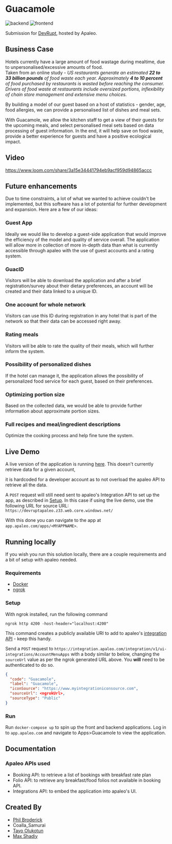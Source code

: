 # Guacamole

![backend](https://github.com/DevRupt-Hackathon/devrupt-app/actions/workflows/backend.yaml/badge.svg)
![frontend](https://github.com/DevRupt-Hackathon/devrupt-app/actions/workflows/frontend.yaml/badge.svg)

Submission for [DevRupt](https://www.devrupt-hospitality.com/), hosted by Apaleo.

## Business Case

Hotels currently have a large amount of food wastage during mealtime, due to unpersonalised/excessive amounts of food.                                   
Taken from an online study - *US restaurants generate an estimated **22 to 33 billion pounds** of food waste each year. 
Approximately **4 to 10 percent** of food purchased by restaurants is wasted before reaching the consumer. Drivers of food waste at restaurants include oversized portions, inflexibility of chain store management and extensive menu choices.*


By building a model of our guest based on a host of statistics - gender, age, food allergies, we can provide a personalised list of dishes and meal sets.

With Guacamole, we allow the kitchen staff to get a view of their guests for the upcoming meals, and select personalised meal sets based on data processing of guest information.
In the end, it will help save on food waste, provide a better experience for guests and have a positive ecological impact.

## Video

https://www.loom.com/share/3a15e34441794eb9acf959d94865accc

## Future enhancements

Due to time constraints, a lot of what we wanted to achieve couldn't be implemented, 
but this software has a lot of potential for further development and expansion. 
Here are a few of our ideas:

### Guest App
Ideally we would like to develop a guest-side application that would improve the efficiency of the model and quality of service overall. 
The application will allow more in collection of more in-depth data than what is currently accessible through apaleo with the use of guest accounts and a rating system.

### GuacID
Visitors will be able to download the application and after a brief registration/survey about their dietary preferences, an account will be created and their data linked to a unique ID.

### One account for whole network 
Visitors can use this ID during registration in any hotel that is part of the network so that their data can be accessed right away.

### Rating meals
Visitors will be able to rate the quality of their meals, which will further inform the system.

### Possibility of personalized dishes
If the hotel can manage it, the application allows the possibility of personalized food service for each guest, based on their preferences.

### Optimizing portion size
Based on the collected data, we would be able to provide further information about approximate portion sizes.

### Full recipes and meal/ingredient descriptions
Optimize the cooking process and help fine tune the system.


## Live Demo

A live version of the application is running [here](https://devruptapaleo.z33.web.core.windows.net/). This doesn't currently retrieve data for a given account,

it is hardcoded for a developer account as to not overload the apaleo API to retrieve all the data.

A `POST` request will still need sent to apaleo's Integration API to set up the app, as described in [Setup](#setup).
In this case if using the live demo, use the following URL for source URL: 
`https://devruptapaleo.z33.web.core.windows.net/`

With this done you can navigate to the app at `app.apaleo.com/apps/<MYAPPNAME>`.

## Running locally

If you wish you run this solution locally, there are a couple requirements and a bit of
setup with apaleo needed.

### Requirements
- [Docker](https://www.docker.com/)
- [ngrok](https://ngrok.com/)

### Setup

With ngrok installed, run the following command
```shell
ngrok http 4200 -host-header="localhost:4200"
```
This command creates a publicly available URI to add to apaleo's [integration API]("https://integration.apaleo.com/swagger/index.html") - keep this handy.

Send a `POST` request to `https://integration.apaleo.com/integration/v1/ui-integrations/AccountMenuApps`
with a body similar to below, changing the `sourceUrl` value as per the ngrok generated URL above.
You **will** need to be authenticated to do so.
```json
{
  "code": "Guacamole",
  "label": "Guacamole",
  "iconSource": "https://www.myintegrationiconsource.com",
  "sourceUrl": <ngrokUrl>,
  "sourceType": "Public"
}
```

### Run

Run `docker-compose up` to spin up the front and backend applications. Log in to `app.apaleo.com` and navigate to Apps>Guacamole to view the application.


## Documentation
### Apaleo APIs used
- Booking API: to retrieve a list of bookings with breakfast rate plan
- Folio API: to retrieve any breakfast/food folios not available in booking API.
- Integrations API: to embed the application into apaleo's UI.

## Created By
- [Phil Broderick](https://www.philbroderick.net)
- Coalla_Samurai
- [Tayo Olukotun](https://github.com/tysjosh)
- [Max Shadiy](https://www.artstation.com/enix1art)

